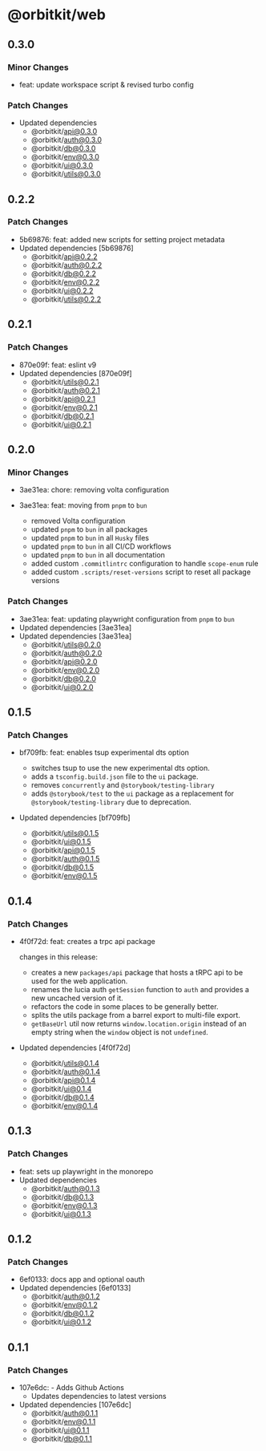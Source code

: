 # @orbitkit/web

## 0.3.0

### Minor Changes

- feat: update workspace script & revised turbo config

### Patch Changes

- Updated dependencies
  - @orbitkit/api@0.3.0
  - @orbitkit/auth@0.3.0
  - @orbitkit/db@0.3.0
  - @orbitkit/env@0.3.0
  - @orbitkit/ui@0.3.0
  - @orbitkit/utils@0.3.0

## 0.2.2

### Patch Changes

- 5b69876: feat: added new scripts for setting project metadata
- Updated dependencies [5b69876]
  - @orbitkit/api@0.2.2
  - @orbitkit/auth@0.2.2
  - @orbitkit/db@0.2.2
  - @orbitkit/env@0.2.2
  - @orbitkit/ui@0.2.2
  - @orbitkit/utils@0.2.2

## 0.2.1

### Patch Changes

- 870e09f: feat: eslint v9
- Updated dependencies [870e09f]
  - @orbitkit/utils@0.2.1
  - @orbitkit/auth@0.2.1
  - @orbitkit/api@0.2.1
  - @orbitkit/env@0.2.1
  - @orbitkit/db@0.2.1
  - @orbitkit/ui@0.2.1

## 0.2.0

### Minor Changes

- 3ae31ea: chore: removing volta configuration
- 3ae31ea: feat: moving from `pnpm` to `bun`

  - removed Volta configuration
  - updated `pnpm` to `bun` in all packages
  - updated `pnpm` to `bun` in all `Husky` files
  - updated `pnpm` to `bun` in all CI/CD workflows
  - updated `pnpm` to `bun` in all documentation
  - added custom `.commitlintrc` configuration to handle `scope-enum` rule
  - added custom `.scripts/reset-versions` script to reset all package versions

### Patch Changes

- 3ae31ea: feat: updating playwright configuration from `pnpm` to `bun`
- Updated dependencies [3ae31ea]
- Updated dependencies [3ae31ea]
  - @orbitkit/utils@0.2.0
  - @orbitkit/auth@0.2.0
  - @orbitkit/api@0.2.0
  - @orbitkit/env@0.2.0
  - @orbitkit/db@0.2.0
  - @orbitkit/ui@0.2.0

## 0.1.5

### Patch Changes

- bf709fb: feat: enables tsup experimental dts option

  - switches tsup to use the new experimental dts option.
  - adds a `tsconfig.build.json` file to the `ui` package.
  - removes `concurrently` and `@storybook/testing-library`
  - adds `@storybook/test` to the `ui` package as a replacement for `@storybook/testing-library` due to deprecation.

- Updated dependencies [bf709fb]
  - @orbitkit/utils@0.1.5
  - @orbitkit/ui@0.1.5
  - @orbitkit/api@0.1.5
  - @orbitkit/auth@0.1.5
  - @orbitkit/db@0.1.5
  - @orbitkit/env@0.1.5

## 0.1.4

### Patch Changes

- 4f0f72d: feat: creates a trpc api package

  changes in this release:

  - creates a new `packages/api` package that hosts a tRPC api to be used for the web application.
  - renames the lucia auth `getSession` function to `auth` and provides a new uncached version of it.
  - refactors the code in some places to be generally better.
  - splits the utils package from a barrel export to multi-file export.
  - `getBaseUrl` util now returns `window.location.origin` instead of an empty string when the `window` object is not `undefined`.

- Updated dependencies [4f0f72d]
  - @orbitkit/utils@0.1.4
  - @orbitkit/auth@0.1.4
  - @orbitkit/api@0.1.4
  - @orbitkit/ui@0.1.4
  - @orbitkit/db@0.1.4
  - @orbitkit/env@0.1.4

## 0.1.3

### Patch Changes

- feat: sets up playwright in the monorepo
- Updated dependencies
  - @orbitkit/auth@0.1.3
  - @orbitkit/db@0.1.3
  - @orbitkit/env@0.1.3
  - @orbitkit/ui@0.1.3

## 0.1.2

### Patch Changes

- 6ef0133: docs app and optional oauth
- Updated dependencies [6ef0133]
  - @orbitkit/auth@0.1.2
  - @orbitkit/env@0.1.2
  - @orbitkit/db@0.1.2
  - @orbitkit/ui@0.1.2

## 0.1.1

### Patch Changes

- 107e6dc: - Adds Github Actions
  - Updates dependencies to latest versions
- Updated dependencies [107e6dc]
  - @orbitkit/auth@0.1.1
  - @orbitkit/env@0.1.1
  - @orbitkit/ui@0.1.1
  - @orbitkit/db@0.1.1
